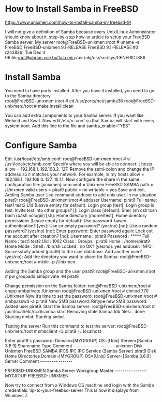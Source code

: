 # How to Install Samba in FreeBSD

https://www.unixmen.com/how-to-install-samba-in-freebsd-9/

I will not give a definition of Samba because every Unix/Linux Administrator should know about it. step-by-step how-to article to setup your FreeBSD Samba server.
My server
    root@FreeBSD-unixmen:/root # uname -a
    FreeBSD FreeBSD-unixmen 9.1-RELEASE FreeBSD 9.1-RELEASE #0 r243826: Tue Dec 4 06:55:root@obrian.cse.buffalo.edu:/usr/obj/usr/src/sys/GENERIC i386

# Install Samba

You need to have ports installed. After you have it installed, you need to go to the Samba directory        
    root@FreeBSD-unixmen:/root # cd /usr/ports/net/samba36
    root@FreeBSD-unixmen:/root # make install clean

You can add extra components to your Samba server. If you want like Webind and Swat.
Now edit /etc/rc.conf so that Samba will start with every system boot. Add this line to the file and                   samba_enable="YES"

# Configure Samba
Edit /usr/local/etc/smb.conf:
    root@FreeBSD-unixmen:/root # vi /usr/local/etc/smb.conf
Specify where you will be able to connect:
    ; hosts allow = 192.168.1. 192.168.2. 127.
Remove the semi-colon and change the IP address so it matches your network. For example, in my hosts allow =          192.168.1. 192.168.0. 127. 10.1.1.
Now configure the share in the same configuration file:
    [unixmen]
    comment = Unixmen FreeBSD SAMBA
    path = /Unixmen
    valid users = pirat9
    public = no
    writable = yes
    Save and exit.
    Adding Samba user
Use command adduser to add unix user. In my situation pirat9:
    root@FreeBSD-unixmen:/root # adduser
    Username: pirat9
    Full name: test1 test2
    Uid (Leave empty for default):
    Login group [test]:
    Login group is test. Invite test into other groups? []:
    Login class [default]:
    Shell (sh csh tcsh bash rbash nologin) [sh]:
    Home directory [/home/test]:
    Home directory permissions (Leave empty for default):
    Use password-based authentication? [yes]:
    Use an empty password? (yes/no) [no]:
    Use a random password? (yes/no) [no]:
    Enter password:
    Enter password again:
    Lock out the account after creation? [no]:
    Username : pirat9
    Password : *****
    Full Name : test1 test2
    Uid : 1002
    Class :
    Groups : pirat9
    Home : /home/pirat9
    Home Mode :
    Shell : /bin/sh
    Locked : no
    OK? (yes/no): yes
    adduser: INFO: Successfully added (pirat9) to the user database.
    Add another user? (yes/no):
    Add the directory you want to share for Samba:
    root@FreeBSD-unixmen:/root # mkdir -p /Unixmen

Adding the Samba group and the user pirat9:
    root@FreeBSD-unixmen:/root # pw groupadd smbprivate -M pirat9

Change permission on the Samba folder:
    root@FreeBSD-unixmen:/root # chgrp smbprivate /Unixmen
    root@FreeBSD-unixmen:/root # chmod 770 /Unixmen
Now it’s time to set the password:
    root@FreeBSD-unixmen:/root # smbpasswd -a pirat9
    New SMB password:
    Retype new SMB password:
    Added user pirat9.
    Start the Samba server:
    root@FreeBSD-unixmen:/root # /usr/local/etc/rc.d/samba start
Removing stale Samba tdb files: . done
    Starting nmbd.
    Starting smbd.

Testing the server
Run this command to test the server:
    root@FreeBSD-unixmen:/root # smbclient -U pirat9 -L localhost

Enter pirat9's password:
    Domain=[MYGROUP] OS=[Unix] Server=[Samba 3.6.9]
    Sharename Type Comment
    --------- ---- -------
    unixmen Disk Unixmen FreeBSD SAMBA
    IPC$ IPC IPC Service (Samba Server)
    pirat9 Disk Home Directories
    Domain=[MYGROUP] OS=[Unix] Server=[Samba 3.6.9]
    Server Comment
    --------- -------

FREEBSD-UNIXMEN Samba Server
    Workgroup Master
    --------- -------
    MYGROUP FREEBSD-UNIXMEN

Now try to connect from a Windows OS machine and login with the Samba credentials:
    \\ip-to-your-freebsd-server
This is how it displays from Windows 7.
